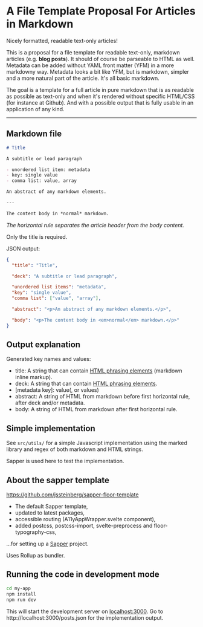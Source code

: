 # A File Template Proposal For Articles in Markdown

Nicely formatted, readable text-only articles!

This is a proposal for a file template for readable text-only, markdown articles (e.g. **blog posts**). It should of course be parseable to HTML as well. Metadata can be added without YAML front matter (YFM) in a more markdowny way. Metadata looks a bit like YFM, but is markdown, simpler and a more natural part of the article. It's all basic markdown.

The goal is a template for a full article in pure markdown that is as readable as possible as text-only and when it's rendered without specific HTML/CSS (for instance at Github). And with a possible output that is fully usable in an application of any kind.

---

## Markdown file

```markdown
# Title

A subtitle or lead paragraph

- unordered list item: metadata
- key: single value
- comma list: value, array

An abstract of any markdown elements.

---

The content body in *normal* markdown.
```

*The horizontal rule separates the article header from the body content.*

Only the title is required.

JSON output:

```json
{
  "title": "Title",

  "deck": "A subtitle or lead paragraph",

  "unordered list items": "metadata",
  "key": "single value",
  "comma list": ["value", "array"],

  "abstract": "<p>An abstract of any markdown elements.</p>",

  "body": "<p>The content body in <em>normal</em> markdown.</p>"
}
```

## Output explanation

Generated key names and values:

- title: A string that can contain [HTML phrasing elements][phrasing] (markdown inline markup).
- deck: A string that can contain [HTML phrasing elements][phrasing].
- [metadata key]: value(, or values)
- abstract: A string of HTML from markdown before first horizontal rule, after deck and/or metadata.
- body: A string of HTML from markdown after first horizontal rule.

## Simple implementation

See `src/utils/` for a simple Javascript implementation using the marked library and regex of both markdown and HTML strings.

Sapper is used here to test the implementation.

## About the sapper template

https://github.com/jssteinberg/sapper-floor-template

- The default Sapper template,
- updated to latest packages,
- accessible routing (A11yAppWrapper.svelte component),
- added postcss, postcss-import, svelte-preprocess and floor-typography-css,

...for setting up a [Sapper](https://github.com/sveltejs/sapper) project.

Uses Rollup as bundler.

## Running the code in development mode

```bash
cd my-app
npm install
npm run dev
```

This will start the development server on [localhost:3000](http://localhost:3000). Go to http://localhost:3000/posts.json for the implementation output.

[phrasing]: https://developer.mozilla.org/en-US/docs/Web/Guide/HTML/Content_categories#phrasing_content
